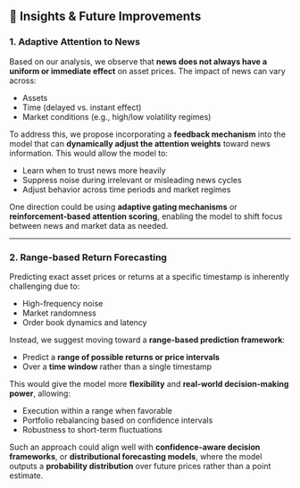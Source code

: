 ## 🧠 Insights & Future Improvements

### 1. Adaptive Attention to News

Based on our analysis, we observe that **news does not always have a uniform or immediate effect** on asset prices. The impact of news can vary across:
- Assets
- Time (delayed vs. instant effect)
- Market conditions (e.g., high/low volatility regimes)

To address this, we propose incorporating a **feedback mechanism** into the model that can **dynamically adjust the attention weights** toward news information. This would allow the model to:
- Learn when to trust news more heavily
- Suppress noise during irrelevant or misleading news cycles
- Adjust behavior across time periods and market regimes

One direction could be using **adaptive gating mechanisms** or **reinforcement-based attention scoring**, enabling the model to shift focus between news and market data as needed.

---

### 2. Range-based Return Forecasting

Predicting exact asset prices or returns at a specific timestamp is inherently challenging due to:
- High-frequency noise
- Market randomness
- Order book dynamics and latency

Instead, we suggest moving toward a **range-based prediction framework**:
- Predict a **range of possible returns or price intervals**
- Over a **time window** rather than a single timestamp

This would give the model more **flexibility** and **real-world decision-making power**, allowing:
- Execution within a range when favorable
- Portfolio rebalancing based on confidence intervals
- Robustness to short-term fluctuations

Such an approach could align well with **confidence-aware decision frameworks**, or **distributional forecasting models**, where the model outputs a **probability distribution** over future prices rather than a point estimate.
